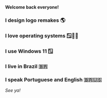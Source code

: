 **Welcome back everyone!**

### I design logo remakes 🌎


### I love operating systems 🪟🍎🐧

### I use Windows 11 🪟

### I live in Brazil 🇧🇷

### I speak Portuguese and English 🇧🇷🇺🇸

_See ya!_
